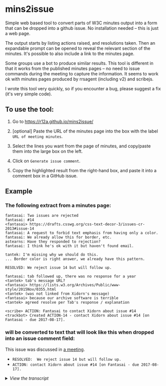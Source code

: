 # mins2issue
Simple web based tool to convert parts of W3C minutes output into a form that can be dropped into a github issue.  No installation needed – this is just a web page.

The output starts by listing actions raised, and resolutions taken. Then an expandable prompt can be opened to reveal the relevant section of the minutes. It's possible to also include a link to the minutes page.

Some groups use a bot to produce similar results. This tool is different in that it works from the published minutes pages – no need to issue commands during the meeting to capture the information. It seems to work ok with minutes pages produced by rrsagent (including v2) and scribejs.

I wrote this tool very quickly, so if you encounter a bug, please suggest a fix (it's very simple code).

## To use the tool:

1. Go to https://r12a.github.io/mins2issue/

2. [optional] Paste the URL of the minutes page into the box with the label `URL of meeting minutes`.

3. Select the lines you want from the page of minutes, and copy/paste them into the large box on the left.

4. Click on `Generate issue comment`.

5. Copy the highlighted result from the right-hand box, and paste it into a comment box in a GitHub issue.


## Example

### The following extract from a minutes page:
```
fantasai: Two issues are rejected
fantasai: #14
<fantasai> https://drafts.csswg.org/css-text-decor-3/issues-cr-2013#issue-14
fantasai: A request to forbid text emphasis from having only a color.
fantasai: We already allow this for border, etc.
astearns: Have they responded to rejection?
fantasai: I think he's ok with it but haven't found email.

tantek: I'm missing why we should do this.
... Border color is right answer, we already have this pattern.

RESOLVED: We reject issue 14 but will follow up.

fantasai: tab followed up, there was no response for a year
<tantek> tab's message URL?
<fantasai> https://lists.w3.org/Archives/Public/www-style/2015Nov/0355.html
<tantek> (was not linked from Xidorn's message)
<fantasai> because our archive software is terrible
<tantek> agreed resolve per Tab's response / explanation

<scribe> ACTION: Fantasai to contact Xidorn about issue #14
<trackbot> Created ACTION-14 - contact Xidorn about issue #14 [on Fantasai - due 2017-08-17].
```

### will be converted to text that will look like this when dropped into an issue comment field:


This issue was discussed in [a meeting](https://lists.w3.org/Archives/Public/www-style/2017Feb/0049.html).

- `RESOLVED:  We reject issue 14 but will follow up.`
- `ACTION: contact Xidorn about issue #14 [on Fantasai - due 2017-08-17].`
<details><summary><i class="differentiate">View the transcript</i></summary>
<b>fantasai:</b> Two issues are rejected<br/>
<b>fantasai:</b> #14<br/>
&lt;fantasai> <a href="https://drafts.csswg.org/css-text-decor-3/issues-cr-2013#issue-14">https://drafts.csswg.org/css-text-decor-3/issues-cr-2013#issue-14</a><br/>
<b>fantasai:</b> A request to forbid text emphasis from having only a color.<br/>
<b>fantasai:</b> We already allow this for border, etc.<br/>
<b>astearns:</b> Have they responded to rejection?<br/>
<b>fantasai:</b> I think he's ok with it but haven't found email.<br/>
<b>tantek:</b> I'm missing why we should do this.<br/>
... Border color is right answer, we already have this pattern.<br/>
<b>RESOLVED:</b> We reject issue 14 but will follow up.<br/>
<b>fantasai:</b> tab followed up, there was no response for a year<br/>
<b>&lt;tantek&gt;</b> tab's message URL?<br/>
<b>&lt;fantasai&gt;</b> <a href="https://lists.w3.org/Archives/Public/www-style/2015Nov/0355.html">https://lists.w3.org/Archives/Public/www-style/2015Nov/0355.html</a><br/>
<b>&lt;tantek&gt;</b> (was not linked from Xidorn's message)<br/>
<b>&lt;fantasai&gt;</b> because our archive software is terrible<br/>
<b>&lt;tantek&gt;</b> agreed resolve per Tab's response / explanation<br/>
<b>&lt;scribe&gt;</b> ACTION: Fantasai to contact Xidorn about issue #14<br/>
<b>&lt;trackbot&gt;</b> Created ACTION-14 - contact Xidorn about issue #14 [on Fantasai - due 2017-08-17].<br/>
</details>
